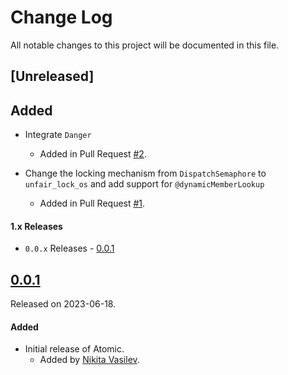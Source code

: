 # Change Log
All notable changes to this project will be documented in this file.

## [Unreleased]

## Added
- Integrate `Danger`
  - Added in Pull Request [#2](https://github.com/space-code/atomic/pull/2).

- Change the locking mechanism from `DispatchSemaphore` to `unfair_lock_os` and add support for `@dynamicMemberLookup`
  - Added in Pull Request [#1](https://github.com/space-code/atomic/pull/1).

#### 1.x Releases
- `0.0.x` Releases - [0.0.1](#100)

## [0.0.1](https://github.com/space-code/atomic/releases/tag/0.0.1)
Released on 2023-06-18.

#### Added
- Initial release of Atomic.
  - Added by [Nikita Vasilev](https://github.com/nik3212).